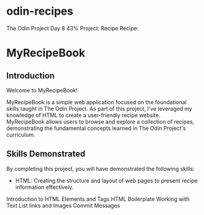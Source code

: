 # odin-recipes
The Odin Project 
Day 8 43% Project: Recipe 
Recipe: 

# MyRecipeBook

## Introduction

Welcome to MyRecipeBook!

MyRecipeBook is a simple web application focused on the foundational skills taught in The Odin Project. 
As part of this project, I've leveraged my knowledge of HTML to create a user-friendly recipe website.
MyRecipeBook allows users to browse and explore a collection of recipes, demonstrating the fundamental concepts
learned in The Odin Project's curriculum.

## Skills Demonstrated

By completing this project, you will have demonstrated the following skills:
- HTML: Creating the structure and layout of web pages to present recipe information effectively.

Introduction to HTML
Elements and Tags
HTML Boilerplate
Working with Text
List
links and Images
Commit Messages

